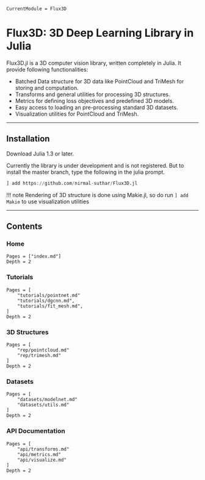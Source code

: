 ```@meta
CurrentModule = Flux3D
```

# Flux3D: 3D Deep Learning Library in Julia

Flux3D.jl is a 3D computer vision library, written completely in Julia. It provide following functionalities:

* Batched Data structure for 3D data like PointCloud and TriMesh for storing and computation.
* Transforms and general utilities for processing 3D structures.
* Metrics for defining loss objectives and predefined 3D models.
* Easy access to loading an pre-processing standard 3D datasets.
* Visualization utilities for PointCloud and TriMesh.

---

## Installation

Download Julia 1.3 or later.

Currently the library is under development and is not registered. But to install the master branch, type the following in the julia prompt.

```julia
] add https://github.com/nirmal-suthar/Flux3D.jl
```

!!! note
    Rendering of 3D structure is done using Makie.jl, so do run `] add Makie` to use visualization utilities

---

## Contents

### Home

```@contents
Pages = ["index.md"]
Depth = 2
```

### Tutorials

```@contents
Pages = [
    "tutorials/pointnet.md"
    "tutorials/dgcnn.md",
    "tutorials/fit_mesh.md",
]
Depth = 2
```

### 3D Structures

```@contents
Pages = [
    "rep/pointcloud.md"
    "rep/trimesh.md"
]
Depth = 2
```

### Datasets

```@contents
Pages = [
    "datasets/modelnet.md"
    "datasets/utils.md"
]
Depth = 2
```

### API Documentation

```@contents
Pages = [
    "api/transforms.md"
    "api/metrics.md"
    "api/visualize.md"
]
Depth = 2
```
